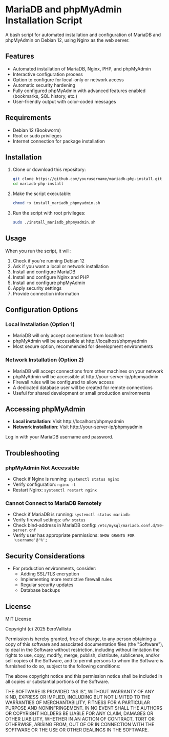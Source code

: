 # MariaDB and phpMyAdmin Installation Script

A bash script for automated installation and configuration of MariaDB and phpMyAdmin on Debian 12, using Nginx as the web server.

## Features

- Automated installation of MariaDB, Nginx, PHP, and phpMyAdmin
- Interactive configuration process
- Option to configure for local-only or network access
- Automatic security hardening
- Fully configured phpMyAdmin with advanced features enabled (bookmarks, SQL history, etc.)
- User-friendly output with color-coded messages

## Requirements

- Debian 12 (Bookworm)
- Root or sudo privileges
- Internet connection for package installation

## Installation

1. Clone or download this repository:
   ```bash
   git clone https://github.com/yourusername/mariadb-php-install.git
   cd mariadb-php-install
   ```

2. Make the script executable:
   ```bash
   chmod +x install_mariadb_phpmyadmin.sh
   ```

3. Run the script with root privileges:
   ```bash
   sudo ./install_mariadb_phpmyadmin.sh
   ```

## Usage

When you run the script, it will:

1. Check if you're running Debian 12
2. Ask if you want a local or network installation
3. Install and configure MariaDB
4. Install and configure Nginx and PHP
5. Install and configure phpMyAdmin
6. Apply security settings
7. Provide connection information

## Configuration Options

### Local Installation (Option 1)
- MariaDB will only accept connections from localhost
- phpMyAdmin will be accessible at http://localhost/phpmyadmin
- Most secure option, recommended for development environments

### Network Installation (Option 2)
- MariaDB will accept connections from other machines on your network
- phpMyAdmin will be accessible at http://your-server-ip/phpmyadmin
- Firewall rules will be configured to allow access
- A dedicated database user will be created for remote connections
- Useful for shared development or small production environments

## Accessing phpMyAdmin

- **Local installation**: Visit http://localhost/phpmyadmin
- **Network installation**: Visit http://your-server-ip/phpmyadmin

Log in with your MariaDB username and password.

## Troubleshooting

### phpMyAdmin Not Accessible
- Check if Nginx is running: `systemctl status nginx`
- Verify configuration: `nginx -t`
- Restart Nginx: `systemctl restart nginx`

### Cannot Connect to MariaDB Remotely
- Check if MariaDB is running: `systemctl status mariadb`
- Verify firewall settings: `ufw status`
- Check bind-address in MariaDB config: `/etc/mysql/mariadb.conf.d/50-server.cnf`
- Verify user has appropriate permissions: `SHOW GRANTS FOR 'username'@'%';`

## Security Considerations

- For production environments, consider:
  - Adding SSL/TLS encryption
  - Implementing more restrictive firewall rules
  - Regular security updates
  - Database backups

## License

MIT License

Copyright (c) 2025 EeroVallistu

Permission is hereby granted, free of charge, to any person obtaining a copy
of this software and associated documentation files (the "Software"), to deal
in the Software without restriction, including without limitation the rights
to use, copy, modify, merge, publish, distribute, sublicense, and/or sell
copies of the Software, and to permit persons to whom the Software is
furnished to do so, subject to the following conditions:

The above copyright notice and this permission notice shall be included in all
copies or substantial portions of the Software.

THE SOFTWARE IS PROVIDED "AS IS", WITHOUT WARRANTY OF ANY KIND, EXPRESS OR
IMPLIED, INCLUDING BUT NOT LIMITED TO THE WARRANTIES OF MERCHANTABILITY,
FITNESS FOR A PARTICULAR PURPOSE AND NONINFRINGEMENT. IN NO EVENT SHALL THE
AUTHORS OR COPYRIGHT HOLDERS BE LIABLE FOR ANY CLAIM, DAMAGES OR OTHER
LIABILITY, WHETHER IN AN ACTION OF CONTRACT, TORT OR OTHERWISE, ARISING FROM,
OUT OF OR IN CONNECTION WITH THE SOFTWARE OR THE USE OR OTHER DEALINGS IN THE
SOFTWARE.
